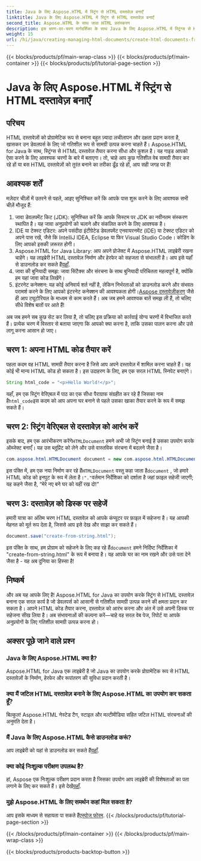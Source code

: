 ```yaml
---
title: Java के लिए Aspose.HTML में स्ट्रिंग से HTML दस्तावेज़ बनाएँ
linktitle: Java के लिए Aspose.HTML में स्ट्रिंग से HTML दस्तावेज़ बनाएँ
second_title: Aspose.HTML के साथ जावा HTML प्रसंस्करण
description: इस चरण-दर-चरण मार्गदर्शिका के साथ Java के लिए Aspose.HTML में स्ट्रिंग्स से HTML दस्तावेज़ बनाना सीखें।
weight: 15
url: /hi/java/creating-managing-html-documents/create-html-documents-from-string/
---
```


{{< blocks/products/pf/main-wrap-class >}}
{{< blocks/products/pf/main-container >}}
{{< blocks/products/pf/tutorial-page-section >}}

# Java के लिए Aspose.HTML में स्ट्रिंग से HTML दस्तावेज़ बनाएँ

## परिचय
HTML दस्तावेज़ों को प्रोग्रामेटिक रूप से बनाना बहुत ज़्यादा लचीलापन और दक्षता प्रदान करता है, खासकर उन डेवलपर्स के लिए जो गतिशील रूप से सामग्री उत्पन्न करना चाहते हैं। Aspose.HTML for Java के साथ, स्ट्रिंग्स से HTML दस्तावेज़ तैयार करना सीधा और कुशल है। यह गाइड आपको ऐसा करने के लिए आवश्यक चरणों के बारे में बताएगा। तो, चाहे आप कुछ गतिशील वेब सामग्री तैयार कर रहे हों या बस HTML दस्तावेज़ों को तुरंत बनाने का तरीका ढूँढ रहे हों, आप सही जगह पर हैं!
## आवश्यक शर्तें
मज़ेदार चीज़ों में उतरने से पहले, आइए सुनिश्चित करें कि आपके पास शुरू करने के लिए आवश्यक सभी चीज़ें मौजूद हैं:
1. जावा डेवलपमेंट किट (JDK): सुनिश्चित करें कि आपके सिस्टम पर JDK का नवीनतम संस्करण स्थापित है। यह जावा अनुप्रयोगों को चलाने और संकलित करने के लिए आवश्यक है।
2. IDE या टेक्स्ट एडिटर: अपने पसंदीदा इंटीग्रेटेड डेवलपमेंट एनवायरनमेंट (IDE) या टेक्स्ट एडिटर को अपने पास रखें, जैसे कि IntelliJ IDEA, Eclipse या फिर Visual Studio Code। कोडिंग के लिए आपको इसकी ज़रूरत होगी।
3.  Aspose.HTML for Java Library: आप अपने प्रोजेक्ट में Aspose.HTML लाइब्रेरी रखना चाहेंगे। यह लाइब्रेरी HTML दस्तावेज़ निर्माण और हेरफेर को सहजता से संभालती है। आप इसे यहाँ से डाउनलोड कर सकते हैं[यहाँ](https://releases.aspose.com/html/java/).
4. जावा की बुनियादी समझ: जावा सिंटैक्स और संरचना के साथ बुनियादी परिचितता महत्वपूर्ण है, क्योंकि हम यहां जावा कोड लिखेंगे।
5.  इंटरनेट कनेक्शन: यह कोई अनिवार्य शर्त नहीं है, लेकिन निर्भरताओं को डाउनलोड करने और संभवतः परामर्श करने के लिए आपको इंटरनेट कनेक्शन की आवश्यकता होगी।[Aspose दस्तावेज़ीकरण](https://reference.aspose.com/html/java/) जैसे ही आप ट्यूटोरियल के माध्यम से काम करते हैं।
अब जब हमने आवश्यक बातें समझ ली हैं, तो चलिए सीधे विशेष बातों पर आते हैं!

अब जब हमने सब कुछ सेट कर लिया है, तो चलिए इस प्रक्रिया को कार्रवाई योग्य चरणों में विभाजित करते हैं। प्रत्येक चरण में विस्तार से बताया जाएगा कि आपको क्या करना है, ताकि उसका पालन करना और उसे लागू करना आसान हो जाए।
## चरण 1: अपना HTML कोड तैयार करें

पहला कदम वह HTML सामग्री तैयार करना है जिसे आप अपने दस्तावेज़ में शामिल करना चाहते हैं। यह कोई भी मान्य HTML कोड हो सकता है। इस उदाहरण के लिए, हम एक सरल HTML स्निपेट बनाएंगे।
```java
String html_code = "<p>Hello World!</p>";
```
 यहाँ, हम एक स्ट्रिंग वेरिएबल में पाठ का एक सीधा पैराग्राफ संग्रहीत कर रहे हैं जिसका नाम है`html_code`इस कदम को आप अपना घर बनाने से पहले उसका खाका तैयार करने के रूप में समझ सकते हैं।
## चरण 2: स्ट्रिंग वेरिएबल से दस्तावेज़ को आरंभ करें

 इसके बाद, हम एक आरंभीकरण करेंगे`HTMLDocument` हमने अभी जो स्ट्रिंग बनाई है उसका उपयोग करके ऑब्जेक्ट बनाएँ। यह उस ब्लूप्रिंट को लेने और उसे वास्तविक संरचना में बदलने जैसा है।
```java
com.aspose.html.HTMLDocument document = new com.aspose.html.HTMLDocument(html_code, ".");
```
 इस पंक्ति में, हम एक नया निर्माण कर रहे हैं`HTMLDocument` वस्तु कहा जाता है`document` , जो हमारे HTML कोड को इनपुट के रूप में लेता है।`"."`वर्तमान निर्देशिका को दर्शाता है जहां फ़ाइल सहेजी जाएगी; यह कहने जैसा है, “मेरे नए बने घर को यहीं रख दो!”
## चरण 3: दस्तावेज़ को डिस्क पर सहेजें

हमारी यात्रा का अंतिम चरण HTML दस्तावेज़ को आपके कंप्यूटर पर फ़ाइल में सहेजना है। यह आपकी मेहनत को मूर्त रूप देता है, जिससे आप इसे देख और साझा कर सकते हैं।
```java
document.save("create-from-string.html");
```
 इस पंक्ति के साथ, हम प्रोग्राम को सहेजने के लिए कह रहे हैं`document` हमने निर्दिष्ट निर्देशिका में "create-from-string.html" के रूप में बनाया है। यह आपके घर का नाम रखने और उसे पता देने जैसा है - यह अब दुनिया का हिस्सा है!
## निष्कर्ष
और अब यह आपके लिए है! Aspose.HTML for Java का उपयोग करके स्ट्रिंग से HTML दस्तावेज़ बनाना एक सरल कार्य है जो डेवलपर्स को आसानी से गतिशील सामग्री उत्पन्न करने की क्षमता प्रदान कर सकता है। आपने HTML कोड तैयार करना, दस्तावेज़ को आरंभ करना और अंत में उसे अपनी डिस्क पर सहेजना सीख लिया है। अब संभावनाओं की कल्पना करें—चाहे वह सरल वेब पेज, रिपोर्ट या आपके अनुप्रयोगों के लिए गतिशील सामग्री उत्पन्न करना हो।
## अक्सर पूछे जाने वाले प्रश्न
### Java के लिए Aspose.HTML क्या है?
Aspose.HTML for Java एक लाइब्रेरी है जो Java का उपयोग करके प्रोग्रामेटिक रूप से HTML दस्तावेज़ों के निर्माण, हेरफेर और रूपांतरण की सुविधा प्रदान करती है।
### क्या मैं जटिल HTML दस्तावेज़ बनाने के लिए Aspose.HTML का उपयोग कर सकता हूँ?
बिल्कुल! Aspose.HTML नेस्टेड टैग, स्टाइल और मल्टीमीडिया सहित जटिल HTML संरचनाओं की अनुमति देता है।
### मैं Java के लिए Aspose.HTML कैसे डाउनलोड करूं?
 आप लाइब्रेरी को यहां से डाउनलोड कर सकते हैं[यहाँ](https://releases.aspose.com/html/java/).
### क्या कोई निःशुल्क परीक्षण उपलब्ध है?
 हां, Aspose एक निःशुल्क परीक्षण प्रदान करता है जिसका उपयोग आप लाइब्रेरी की विशेषताओं का पता लगाने के लिए कर सकते हैं। इसे देखें[यहाँ](https://releases.aspose.com/).
### मुझे Aspose.HTML के लिए समर्थन कहां मिल सकता है?
 आप इसके माध्यम से सहायता पा सकते हैं[एस्पोज फोरम](https://forum.aspose.com/c/html/29).
{{< /blocks/products/pf/tutorial-page-section >}}

{{< /blocks/products/pf/main-container >}}
{{< /blocks/products/pf/main-wrap-class >}}

{{< blocks/products/products-backtop-button >}}
